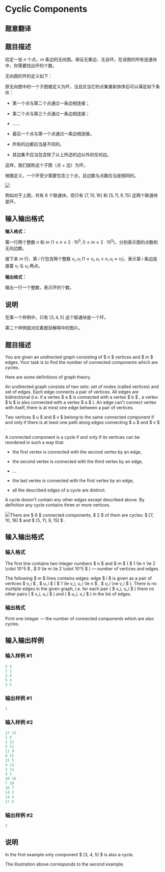 # Cyclic Components

## 题意翻译

## 题目描述

给定一张 $n$ 个点，$m$ 条边的无向图。保证无重边、无自环。在该图的所有连通块中，你需要找出环的个数。

无向图的环的定义如下：

原无向图中的一个子图被定义为环，当且仅当它的点集重新排序后可以满足如下条件：

- 第一个点与第二个点通过一条边相连接；

- 第二个点与第三个点通过一条边相连接；

- ……

- 最后一个点与第一个点通过一条边相连接。

- 所有的边都应当是不同的。

- 其边集不应当包含除了以上所述的边以外的任何边。

这样，我们就称这个子图（点 + 边）为环。

根据定义，一个环至少需要包含三个点，且边数与点数应当是相同的。

![](https://cdn.luogu.org/upload/vjudge_pic/CF977E/4eb49ec2d535d241bf8aedac2221e1f54d715822.png)

例如对于上图，共有 $6$ 个联通块，但只有 $[7,10,16]$ 和 $[5,11,9,15]$ 这两个联通块是环。

## 输入输出格式

**输入格式：**

第一行两个整数 $n$ 和 $m$ $(1 \le n \le 2 \cdot 10^5, 0 \le m \le 2 \cdot 10^5)$，分别表示图的点数和无向边数。

接下来 $m$ 行，第 $i$ 行包含两个整数 $v_i, u_i$ $(1 \le v_i, u_i \le n, u_i \not = v_i)$，表示第 $i$ 条边连接着 $v_i$ 与 $u_i$ 两点。

**输出格式：**

输出一行一个整数，表示环的个数。

## 说明

在第一个样例中，只有 $[3, 4, 5]$ 这个联通块是一个环。

第二个样例就对应着题目解释中的图片。

## 题目描述

You are given an undirected graph consisting of $ n $ vertices and $ m $ edges. Your task is to find the number of connected components which are cycles.

Here are some definitions of graph theory.

An undirected graph consists of two sets: set of nodes (called vertices) and set of edges. Each edge connects a pair of vertices. All edges are bidirectional (i.e. if a vertex $ a $ is connected with a vertex $ b $ , a vertex $ b $ is also connected with a vertex $ a $ ). An edge can't connect vertex with itself, there is at most one edge between a pair of vertices.

Two vertices $ u $ and $ v $ belong to the same connected component if and only if there is at least one path along edges connecting $ u $ and $ v $ .

A connected component is a cycle if and only if its vertices can be reordered in such a way that:

- the first vertex is connected with the second vertex by an edge,

- the second vertex is connected with the third vertex by an edge,

- ...

- the last vertex is connected with the first vertex by an edge,

- all the described edges of a cycle are distinct.

A cycle doesn't contain any other edges except described above. By definition any cycle contains three or more vertices.

![](https://cdn.luogu.com.cn/upload/vjudge_pic/CF977E/4eb49ec2d535d241bf8aedac2221e1f54d715822.png)There are $ 6 $ connected components, $ 2 $ of them are cycles: $ [7, 10, 16] $ and $ [5, 11, 9, 15] $ .

## 输入输出格式

### 输入格式

The first line contains two integer numbers $ n $ and $ m $ ( $ 1 \le n \le 2 \cdot 10^5 $ , $ 0 \le m \le 2 \cdot 10^5 $ ) — number of vertices and edges.

The following $ m $ lines contains edges: edge $ i $ is given as a pair of vertices $ v_i $ , $ u_i $ ( $ 1 \le v_i, u_i \le n $ , $ u_i \ne v_i $ ). There is no multiple edges in the given graph, i.e. for each pair ( $ v_i, u_i $ ) there no other pairs ( $ v_i, u_i $ ) and ( $ u_i, v_i $ ) in the list of edges.

### 输出格式

Print one integer — the number of connected components which are also cycles.

## 输入输出样例

### 输入样例 #1

```cpp
5 4
1 2
3 4
5 4
3 5

```
### 输出样例 #1

```cpp
1

```
### 输入样例 #2

```cpp
17 15
1 8
1 12
5 11
11 9
9 15
15 5
4 13
3 13
4 3
10 16
7 10
16 7
14 3
14 4
17 6

```
### 输出样例 #2

```cpp
2

```
## 说明

In the first example only component $ [3, 4, 5] $ is also a cycle.

The illustration above corresponds to the second example.

